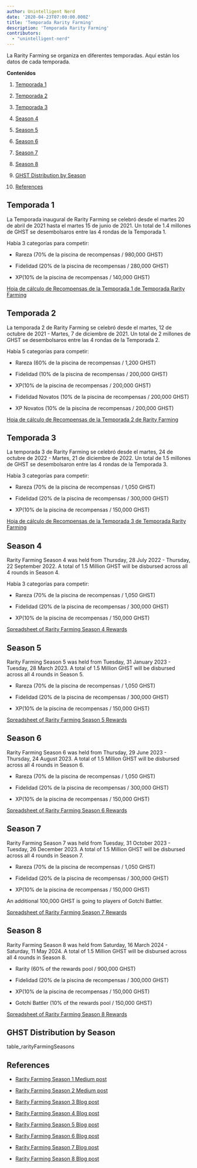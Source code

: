 ```yaml
---
author: Unintelligent Nerd
date: '2020-04-23T07:00:00.000Z'
title: 'Temporada Rarity Farming'
description: 'Temporada Rarity Farming'
contributors:
  - "unintelligent-nerd"
---
```


La Rarity Farming se organiza en diferentes temporadas. Aquí están los datos de cada temporada.

<div class="contentsBox">

**Contenidos**

<ol>
<li><a href=#season-1>Temporada 1</a></p>
<li><a href=#season-2>Temporada 2</a></p>
<li><a href=#season-3>Temporada 3</a></p>
<li><a href=#season-4>Season 4</a></p>
<li><a href=#season-5>Season 5</a></p>
<li><a href=#season-6>Season 6</a></p>
<li><a href=#season-7>Season 7</a></p>
<li><a href=#season-8>Season 8</a></p>
<li><a href=#ghst-distribution-by-season>GHST Distribution by Season</a></p>
<li><a href=#references>References</a></p>
</ol>

</div>

## Temporada 1

La Temporada inaugural de Rarity Farming se celebró desde el martes 20 de abril de 2021 hasta el martes 15 de junio de 2021. Un total de 1.4 millones de GHST se desembolsaros entre las 4 rondas de la Temporada 1.

Había 3 categorías para competir:

* Rareza (70% de la piscina de recompensas / 980,000 GHST)

* Fidelidad (20% de la piscina de recompensas / 280,000 GHST)

* XP(10% de la piscina de recompensas / 140,000 GHST)

[Hoja de cálculo de Recompensas de la Temporada 1 de Temporada Rarity Farming](https://docs.google.com/spreadsheets/d/1Q8vvu38B5cgs2zor8GmkBNHOT9ZZ6i1OBe8JvNlHSFI/)

## Temporada 2

La temporada 2 de Rarity Farming se celebró desde el martes, 12 de octubre de 2021 - Martes, 7 de diciembre de 2021. Un total de 2 millones de GHST se desembolsaros entre las 4 rondas de la Temporada 2.

Había 5 categorías para competir:

* Rareza (60% de la piscina de recompensas / 1,200 GHST)

* Fidelidad (10% de la piscina de recompensas / 200,000 GHST)

* XP(10% de la piscina de recompensas / 200,000 GHST)

* Fidelidad Novatos (10% de la piscina de recompensas / 200,000 GHST)

* XP Novatos (10% de la piscina de recompensas / 200,000 GHST)

[Hoja de cálculo de Recompensas de la Temporada 2 de Rarity Farming](https://docs.google.com/spreadsheets/d/1H5MmCmMxTGlbae3FT-v-w7T5XH6pN7y9trAFlb4lxbQ/)

## Temporada 3

La temporada 3 de Rarity Farming se celebró desde el martes, 24 de octubre de 2022 - Martes, 21 de diciembre de 2022. Un total de 1.5 millones de GHST se desembolsaron entre las 4 rondas de la Temporada 3.

Había 3 categorías para competir:

* Rareza (70% de la piscina de recompensas / 1,050 GHST)

* Fidelidad (20% de la piscina de recompensas / 300,000 GHST)

* XP(10% de la piscina de recompensas / 150,000 GHST)

[Hoja de cálculo de Recompensas de la Temporada 3 de Temporada Rarity Farming](https://docs.google.com/spreadsheets/d/1jH6IEJ7Xu_YvblgEPX9UpT-phLelJ5XsmknkaxQOg7A/)

## Season 4

Rarity Farming Season 4 was held from Thursday, 28 July 2022 - Thursday, 22 September 2022. A total of 1.5 Million GHST will be disbursed across all 4 rounds in Season 4.

Había 3 categorías para competir:

* Rareza (70% de la piscina de recompensas / 1,050 GHST)

* Fidelidad (20% de la piscina de recompensas / 300,000 GHST)

* XP(10% de la piscina de recompensas / 150,000 GHST)

[Spreadsheet of Rarity Farming Season 4 Rewards](https://docs.google.com/spreadsheets/d/1VWmd-DD_L45nBOCxIhtGvnBK_JnbmUNqWFRAPl-KwjU/)

## Season 5

Rarity Farming Season 5 was held from Tuesday, 31 January 2023 - Tuesday, 28 March 2023. A total of 1.5 Million GHST will be disbursed across all 4 rounds in Season 5.

* Rareza (70% de la piscina de recompensas / 1,050 GHST)

* Fidelidad (20% de la piscina de recompensas / 300,000 GHST)

* XP(10% de la piscina de recompensas / 150,000 GHST)

[Spreadsheet of Rarity Farming Season 5 Rewards](https://docs.google.com/spreadsheets/d/1_7YoQgarJWauRb1KAkU3rIi9QMCrG3Zy4VI9vv7qyCA/)

## Season 6

Rarity Farming Season 6 was held from Thursday, 29 June 2023 - Thursday, 24 August 2023. A total of 1.5 Million GHST will be disbursed across all 4 rounds in Season 6.

* Rareza (70% de la piscina de recompensas / 1,050 GHST)

* Fidelidad (20% de la piscina de recompensas / 300,000 GHST)

* XP(10% de la piscina de recompensas / 150,000 GHST)

[Spreadsheet of Rarity Farming Season 6 Rewards](https://docs.google.com/spreadsheets/d/1BkAhzkgkcDNVJKQ7bDL3etpjDjB7ml8iJuMzC1A-KlU/)

## Season 7

Rarity Farming Season 7 was held from Tuesday, 31 October 2023 - Tuesday, 26 December 2023. A total of 1.5 Million GHST will be disbursed across all 4 rounds in Season 7.

* Rareza (70% de la piscina de recompensas / 1,050 GHST)

* Fidelidad (20% de la piscina de recompensas / 300,000 GHST)

* XP(10% de la piscina de recompensas / 150,000 GHST)

An additional 100,000 GHST is going to players of Gotchi Battler.

[Spreadsheet of Rarity Farming Season 7 Rewards](https://docs.google.com/spreadsheets/d/1TncwLzWN2HMwEzpAHXNBvTSkWX3kBGXXzpOd2hpb8Ow/)



## Season 8

Rarity Farming Season 8 was held from Saturday, 16 March 2024 - Saturday, 11 May 2024. A total of 1.5 Million GHST will be disbursed across all 4 rounds in Season 8.

* Rarity (60% of the rewards pool / 900,000 GHST)

* Fidelidad (20% de la piscina de recompensas / 300,000 GHST)

* XP(10% de la piscina de recompensas / 150,000 GHST)

* Gotchi Battler (10% of the rewards pool / 150,000 GHST)

[Spreadsheet of Rarity Farming Season 8 Rewards](https://docs.google.com/spreadsheets/d/1JXUbhiGBvj69cHMxkDiRcLvdeyHAZdcZVYpFmcIpPls/)

## GHST Distribution by Season

table_rarityFarmingSeasons

## References

* [Rarity Farming Season 1 Medium post](https://aavegotchi.medium.com/aavegotchi-rarity-farming-season-1-rewards-finalized-2db81e9f66e8)

* [Rarity Farming Season 2 Medium post](https://aavegotchi.medium.com/rarity-farming-season-2-is-coming-dates-announced-7047896eb3ab)

* [Rarity Farming Season 3 Blog post](https://blog.aavegotchi.com/aavegotchi-rarity-farming-season-3-is-coming/)

* [Rarity Farming Season 4 Blog post](https://blog.aavegotchi.com/aavegotchi-rarity-farming-season-4-is-comng/)

* [Rarity Farming Season 5 Blog post](https://blog.aavegotchi.com/aavegotchi-rarity-farming-season-5-is-coming/)

* [Rarity Farming Season 6 Blog post](https://blog.aavegotchi.com/announcing-aavegotchi-rarity-farming-season-6/)

* [Rarity Farming Season 7 Blog post](https://blog.aavegotchi.com/farming-frenzy-announcing-a-new-season-of-rarity-farming/)

* [Rarity Farming Season 8 Blog post](https://blog.aavegotchi.com/rarity-farming-season-8/)